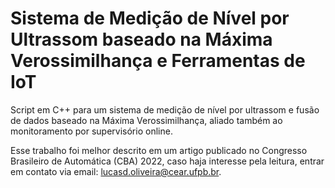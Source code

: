 # Sistema de Medição de Nível por Ultrassom baseado na Máxima Verossimilhança e Ferramentas de IoT
Script em C++ para um sistema de medição de nível por ultrassom e fusão de dados baseado na Máxima Verossimilhança, aliado também ao monitoramento por supervisório online. 

Esse trabalho foi melhor descrito em um artigo publicado no Congresso Brasileiro de Automática (CBA) 2022, caso haja interesse pela leitura, entrar em contato via email: lucasd.oliveira@cear.ufpb.br.    
